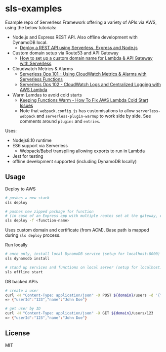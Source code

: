 # sls-examples

Example repo of Serverless Framework offering a variety of APIs via AWS, using the below tutorials:

- Node.js and Express REST API. Also offline development with DynamoDB local.
  - [Deploy a REST API using Serverless, Express and Node.js](https://serverless.com/blog/serverless-express-rest-api/)
- Custom domain setup via Route53 and API Gateway
  - [How to set up a custom domain name for Lambda & API Gateway with Serverless](https://serverless.com/blog/serverless-api-gateway-domain/)
- Cloudwatch Metrics & Alarms
  - [Serverless Ops 101 - Using CloudWatch Metrics & Alarms with Serverless Functions](https://serverless.com/blog/serverless-ops-metrics/)
  - [Serverless Ops 102 - CloudWatch Logs and Centralized Logging with AWS Lambda](https://serverless.com/blog/serverless-ops-logs/)
- Warm Lamdas to avoid cold starts
  - [Keeping Functions Warm - How To Fix AWS Lambda Cold Start Issues](https://serverless.com/blog/keep-your-lambdas-warm/)
  - Note that `webpack.config.js` has customisations to allow `serverless-webpack` and `serverless-plugin-warmup` to work side by side. See comments around `plugins` and `entries`.

Uses:

- Nodejs8.10 runtime
- ES6 support via Serverless
  - Webpack/Babel transpiling allowing exports to run in Lambda
- Jest for testing
- offline development supported (including DynamoDB locally)

## Usage

Deploy to AWS

```bash
# pushes a new stack
sls deploy

# pushes new zipped package for function
# (in case of an Express app with multiple routes set at the gateway, deploys the same app per function)
sls deploy -f <function-name>
```

Uses custom domain and certificate (from ACM). Base path is mapped during `sls deploy` process.

Run locally

```bash
# once only, install local DynamoDB service (setup for localhost:8000)
sls dynamodb install

# stand up services and functions on local server (setup for localhost:3000)
sls offline start
```

DB backed APIs

```bash
# create a user
curl -H "Content-Type: application/json" -X POST ${domain}/users -d '{"userId": "123", "name": "John Doe"}'
=> {"userId":"123","name":"John Doe"}

# get user by ID
curl -H "Content-Type: application/json" -X GET ${domain}/users/123
=> {"userId":"123","name":"John Doe"}
```

## License

MIT
